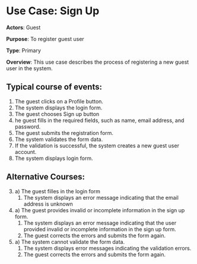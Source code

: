 # Use Case: Sign Up

**Actors**: Guest

**Purpose**: To register guest user

**Type**: Primary

**Overview**: This use case describes the process of registering a new guest user in the system.

## Typical course of events:

1. The guest clicks on a Profile button.
2. The system displays the login form.
3. The guest chooses Sign up button
4. he guest fills in the required fields, such as name, email address, and password.
5. The guest submits the registration form.
6. The system validates the form data.
7. If the validation is successful, the system creates a new guest user account.
8. The system displays login form.

## Alternative Courses:

3. a) The guest filles in the login form
   1. The system displays an error message indicating that the email address is unknown
4. a) The guest provides invalid or incomplete information in the sign up form.
   1. The system displays an error message indicating that the user provided invalid or incomplete information in the sign up form.
   2. The guest corrects the errors and submits the form again.
5. a) The system cannot validate the form data.
   1. The system displays error messages indicating the validation errors.
   2. The guest corrects the errors and submits the form again.

<div style="page-break-after: always;"></div>
